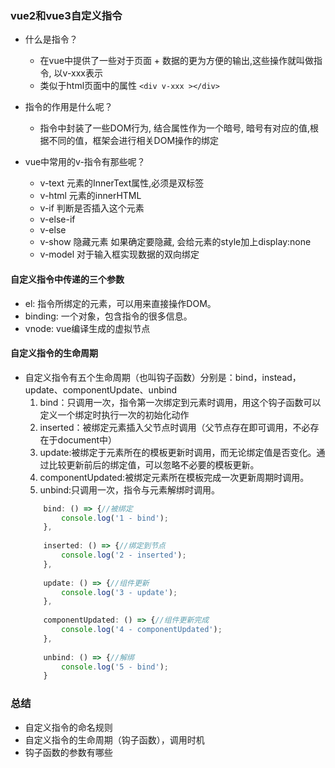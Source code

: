 ### vue2和vue3自定义指令

- 什么是指令？
    - 在vue中提供了一些对于页面 + 数据的更为方便的输出,这些操作就叫做指令, 以v-xxx表示
    - 类似于html页面中的属性 `<div v-xxx ></div>`

- 指令的作用是什么呢？
    - 指令中封装了一些DOM行为, 结合属性作为一个暗号, 暗号有对应的值,根据不同的值，框架会进行相关DOM操作的绑定

- vue中常用的v-指令有那些呢？
    - v-text 元素的InnerText属性,必须是双标签
    - v-html 元素的innerHTML
    - v-if 判断是否插入这个元素
    - v-else-if
    - v-else
    - v-show 隐藏元素 如果确定要隐藏, 会给元素的style加上display:none
    - v-model 对于输入框实现数据的双向绑定

#### 自定义指令中传递的三个参数
- el: 指令所绑定的元素，可以用来直接操作DOM。
- binding: 一个对象，包含指令的很多信息。
- vnode: vue编译生成的虚拟节点

#### 自定义指令的生命周期
- 自定义指令有五个生命周期（也叫钩子函数）分别是：bind，instead，update、componentUpdate、unbind
    1. bind：只调用一次，指令第一次绑定到元素时调用，用这个钩子函数可以定义一个绑定时执行一次的初始化动作
    2. inserted：被绑定元素插入父节点时调用（父节点存在即可调用，不必存在于document中）
    3. update:被绑定于元素所在的模板更新时调用，而无论绑定值是否变化。通过比较更新前后的绑定值，可以忽略不必要的模板更新。
    4. componentUpdated:被绑定元素所在模板完成一次更新周期时调用。
    5. unbind:只调用一次，指令与元素解绑时调用。
    ```js
        bind: () => {//被绑定
            console.log('1 - bind');
        },
        
        inserted: () => {//绑定到节点
            console.log('2 - inserted');
        },
        
        update: () => {//组件更新
            console.log('3 - update');
        },
        
        componentUpdated: () => {//组件更新完成
            console.log('4 - componentUpdated');
        },
        
        unbind: () => {//解绑
            console.log('5 - bind');
        }
    ```

### 总结
- 自定义指令的命名规则
- 自定义指令的生命周期（钩子函数），调用时机
- 钩子函数的参数有哪些